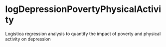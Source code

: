 # logDepressionPovertyPhysicalActivity
 Logistica regression analysis to quantify the impact of poverty and physical activity on depression
